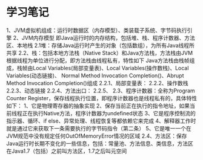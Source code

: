 # 学习笔记
1、JVM虚拟机组成：运行时数据区（内存模型）、类装载子系统、字节码执行引擎
2、JVM内存模型
即Java运行时的内存结构，包括堆、栈、程序计数器、方法区、本地栈
    2.1堆：存储Java运行时产生的对象（包括数组），为所有Java线程所共享
    2.2、栈：包括本地方法栈（Native Stack）和Java方法栈，方法栈由JVM根据线程为单位进行分配，即方法栈由线程私有，特性如下
        Java方法栈由栈帧组成，栈帧由Local Variables(局部变量表)、Local Variables(操作数栈)、Local Variables(动态链接)、
        Normal Method Invocation Completion()、Abrupt Method Invocation Completion()组成
            2.2.1、局部变量表：
            2.2.2、操作数栈
            2.2.3、动态链接
            2.2.4、方法出口：
            2.2.5、
    2.3、程序计数器：全称为Program Counter Register，保存线程执行位置，即程序计数器也是线程私有的，具体特性如下：
        1、它是物理寄存器的抽象实现
        2、保存当前正在执行的指令地址，如果当前线程正在执行Native方法，程序计数器为undefined状态
        3、它是程序控制流的指示器、循环、if else、异常处理、线程恢复等都依赖它来完成
        4、解释器工作时就是通过它来获取下一条需要执行的字节码指令（第二条）
        5、它是唯一一个在JVM规范中没有规定任何OutOfMemoryError情况的区域
    2.4、方法区：保存Java运行时长期不变化的一些信息，包括：常量池、方法信息、类信息，方法区在Java1.7（包括）之前叫方法区，1.7之后叫元空间

